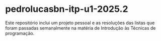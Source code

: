 # pedrolucasbn-itp-u1-2025.2
Este repositório inclui um projeto pessoal e as resoluções das listas que foram passadas semanalmente na matéria de Introdução às Técnicas de programação.
